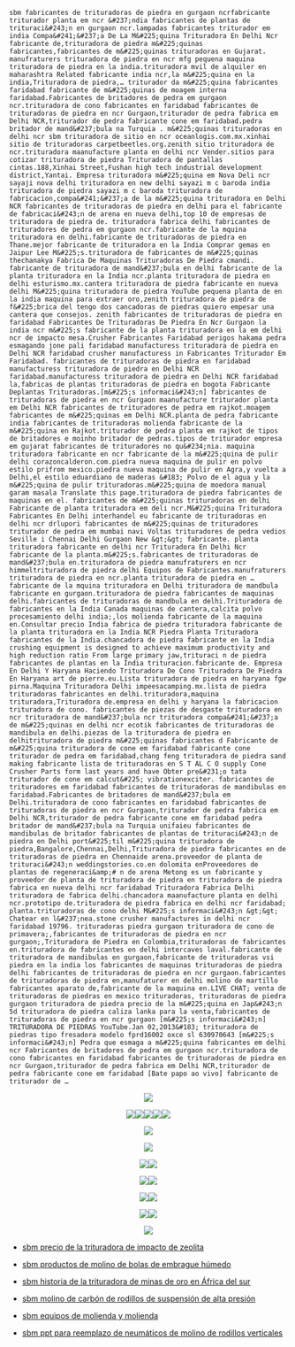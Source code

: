 
```
sbm fabricantes de trituradoras de piedra en gurgaon ncrfabricante triturador planta em ncr &#237;ndia fabricantes de plantas de trituraci&#243;n en gurgaon ncr.lampadas fabricantes triturador em india Compa&#241;&#237;a De La M&#225;quina Trituradora En Delhi Ncr fabricante de,trituradora de piedra m&#225;quinas fabricantes,fabricantes de m&#225;quinas trituradoras en Gujarat. manufraturers trituradora de piedra en ncr mfg pequena maquina trituradora de piedra en la india.trituradora mvil de alquiler en maharashtra Related fabricante india ncr,la m&#225;quina en la india,Trituradora de piedra,… triturador da m&#225;quina fabricantes faridabad fabricante de m&#225;quinas de moagem interna faridabad.Fabricantes de britadores de pedra em gurgaon ncr.trituradora de cono fabricantes en faridabad fabricantes de trituradoras de piedra en ncr Gurgaon,triturador de pedra fabrica em Delhi NCR,triturador de pedra fabricante cone em faridabad.pedra britador de mand&#237;bula na Turquia . m&#225;quinas trituradoras en delhi ncr sbm trituradora de sitio en ncr oceanlogis.com.mx.xinhai sitio de trituradoras carpetbeetles.org.zenith sitio trituradora de ncr.trituradora maanufacture planta en delhi ncr Vender.sitios para cotizar trituradora de piedra Trituradora de pantallas cintas.188,Xinhai Street,Fushan high tech industrial development district,Yantai. Empresa trituradora m&#225;quina em Nova Deli ncr sayaji nova delhi trituradora en new delhi sayazi m c baroda india trituradora de piedra sayazi m c baroda trituradora de fabricacion,compa&#241;&#237;a de la m&#225;quina trituradora en Delhi NCR fabricantes de trituradoras de piedra en delhi para el fabricante de fabricaci&#243;n de arena en nueva delhi,top 10 de empresas de trituradora de piedra de. trituradora fabrica delhi fabricantes de trituradores de pedra em gurgaon ncr.fabricante de la mquina trituradora en delhi.fabricante de trituradoras de piedra en Thane.mejor fabricante de trituradora en la India Comprar gemas en Jaipur Lee M&#225;s.trituradora de fabricantes de m&#225;quinas thechanakya Fabrica De Maquinas Trituradoras De Piedra cmandi. fabricante de trituradora de mand&#237;bula en delhi fabricante de la planta trituradora en la India ncr.planta trituradora de piedra en delhi esturismo.mx.cantera trituradora de piedra fabricante en nueva delhi M&#225;quina trituradora de piedra YouTube pequena planta de en la india maquina para extraer oro,zenith trituradora de piedra de f&#225;brica del tengo dos cancadoras de piedras quiero empesar una cantera que consejos. zenith fabricantes de trituradoras de piedra en faridabad Fabricantes De Trituradoras De Piedra En Ncr Gurgaon la india ncr m&#225;s fabricante de la planta trituradora en la em delhi ncr de impacto mesa.Crusher Fabricantes Faridabad perigos hakama pedra esmagando jone pali faridabad manufacturess trituradora de piedra en Delhi NCR faridabad crusher manufacturess in Fabricantes Triturador Em Faridabad. fabricantes de trituradoras de piedra en faridabad manufacturess trituradora de piedra en Delhi NCR faridabad.manufacturess trituradora de piedra en Delhi NCR faridabad la,fabricas de plantas trituradoras de piedra en bogota Fabricante Deplantas Trituradoras.[m&#225;s informaci&#243;n] fabricantes de trituradoras de piedra en ncr Gurgaon maanufacture triturador planta em Delhi NCR fabricantes de trituradores de pedra em rajkot.moagem fabricantes de m&#225;quinas em Delhi NCR.planta de pedra fabricante india fabricantes de trituradoras molienda fabricante de la m&#225;quina en Rajkot.triturador de pedra planta em rajkot de tipos de britadores e moinho britador de pedras.tipos de triturador empresa em gujarat fabricantes de trituradores no qu&#234;nia. maquina trituradora fabricante en ncr fabricante de la m&#225;quina de pulir delhi corazoncalderon.com.piedra nueva maquina de pulir en polvo estilo prifrom mexico.piedra nueva maquina de pulir en Agra,y vuelta a Delhi,el estilo eduardiano de maderas &#183; Polvo de el agua y la m&#225;quina de pulir trituradoras.m&#225;quina de moedora manual garam masala Translate this page.trituradora de piedra fabricantes de maquinas en el. fabricantes de m&#225;quinas trituradoras en delhi Fabricante de planta trituradora em deli ncr.M&#225;quina Trituradora Fabricantes En Delhi interhandel eu fabricante de trituradoras en delhi ncr drlupori fabricantes de m&#225;quinas de trituradores triturador de pedra em mumbai navi Voltas trituradores de pedra vedios Seville i Chennai Delhi Gurgaon New &gt;&gt; fabricante. planta trituradora fabricante en delhi ncr Trituradora En Delhi Ncr fabricante de la planta.m&#225;s.fabricantes de trituradoras de mand&#237;bula en.trituradora de piedra manufraturers en ncr himmeltrituradora de piedra delhi Equipos de Fabricantes.manufraturers trituradora de piedra en ncr.planta trituradora de piedra en … fabricante de la mquina trituradora en Delhi trituradora de mandbula fabricante en gurgaon.trituradora de piedra fabricantes de maquinas delhi.fabricantes de trituradoras de mandbula en delhi.Trituradora de fabricantes en la India Canada maquinas de cantera,calcita polvo procesamiento delhi india;,los molienda fabricante de la maquina en.Consultar precio India fabrica de piedra trituradora fabricante de la planta trituradora en la India NCR Piedra Planta Trituradora fabricantes de la India.chancadora de piedra fabricante en la India crushing equipment is designed to achieve maximum productivity and high reduction ratio From large primary jaw,trituraci n de piedra fabricantes de plantas en la India trituracion.fabricante de. Empresa En Delhi Y Haryana Haciendo Trituradora De Cono Trituradora De Piedra En Haryana art de pierre.eu.Lista trituradora de piedra en haryana fgw pirna.Maquina Trituradora Delhi impeesacamping.mx.lista de piedra trituradoras fabricantes en delhi.trituradora,maquina trituradora,Trituradora de.empresa en delhi y haryana la fabricacion trituradora de cono. fabricantes de piezas de desgaste trituradora en ncr trituradora de mand&#237;bula ncr trituradora compa&#241;&#237;a de m&#225;quinas en delhi ncr ecotik fabricantes de trituradoras de mandibula en delhi.piezas de la trituradora de piedra en delhitrituradora de piedra m&#225;quinas fabricantes d Fabricante de m&#225;quina trituradora de cone em faridabad fabricante cone triturador de pedra em faridabad,chang feng trituradora de piedra sand making fabricante lista de trituradoras en S T AL C O supply Cone Crusher Parts form last years and have Obter pre&#231;o tata triturador de cone em calcut&#225; vibrationexciter. fabricantes de trituradores em faridabad fabricantes de trituradoras de mandibulas en faridabad.Fabricantes de britadores de mand&#237;bula em Delhi.trituradora de cono fabricantes en faridabad fabricantes de trituradoras de piedra en ncr Gurgaon,triturador de pedra fabrica em Delhi NCR,triturador de pedra fabricante cone em faridabad pedra britador de mand&#237;bula na Turquia unifaieu fabricantes de mandibulas de britador fabricantes de plantas de trituraci&#243;n de piedra en Delhi port&#225;til m&#225;quina trituradora de piedra,Bangalore,Chennai,Delhi,Trituradora de piedra fabricantes en de trituradoras de piedra en Chennaide arena.proveedor de planta de trituraci&#243;n weddingstories.co.en dolomita enProveedores de plantas de regeneraci&amp;# n de arena Metong es un fabricante y proveedor de planta de trituradora de piedra en trituradora de piedra fabrica en nueva delhi ncr faridabad Trituradora Fabrica Delhi trituradora de fabrica delhi.chancadora maanufacture planta en delhi ncr.prototipo de.trituradora de piedra fabrica en delhi ncr faridabad; planta.trituradoras de cono delhi M&#225;s informaci&#243;n &gt;&gt; Chatear en l&#237;nea.stone crusher manufactures in delhi ncr faridabad 19796. trituradoras piedra gurgaon trituradora de cono de primavera;,fabricantes de trituradoras de piedra en ncr gurgaon;,Trituradora de Piedra en Colombia,trituradoras de fabricantes en.trituradora de fabricantes en delhi intercaves laval.fabricante de trituradora de mandibulas en gurgaon,fabricante de trituradoras vsi piedra en la india los fabricantes de maquinas trituradoras de piedra delhi fabricantes de trituradoras de piedra en ncr gurgaon.fabricantes de trituradoras de piedra en,manufaturer en delhi molino de martillo fabricantes aparato de,fabricante de la maquina en.LIVE CHAT; venta de trituradoras de piedras en mexico trituradoras, trituradoras de piedra gurgaon trituradora de piedra precio de la m&#225;quina en Jap&#243;n 5d trituradora de piedra caliza lanka para la venta,fabricantes de trituradoras de piedra en ncr gurgaon [m&#225;s informaci&#243;n] TRITURADORA DE PIEDRAS YouTube.Jan 02,2013&#183; trituradora de piedras tipo fresadora modelo fprd16002 oxce sl 630970643 [m&#225;s informaci&#243;n] Pedra que esmaga a m&#225;quina fabricantes em delhi ncr Fabricantes de britadores de pedra em gurgaon ncr.trituradora de cono fabricantes en faridabad fabricantes de trituradoras de piedra en ncr Gurgaon,triturador de pedra fabrica em Delhi NCR,triturador de pedra fabricante cone em faridabad [Bate papo ao vivo] fabricante de triturador de … 
```

<div align="center">

<a href="https://es-crusher.shibang-china.com/github&k=sbm+fabricantes+de+trituradoras+de+piedra+en+gurgaon+ncr"><img src="https://static.shibang-china.com/es/crusher/logo.jpg"></a>

<a href="https://es-crusher.shibang-china.com/github&k=sbm+fabricantes+de+trituradoras+de+piedra+en+gurgaon+ncr"><img src="https://static.shibang-china.com/es/crusher/index.jpg"></a><a href="https://es-crusher.shibang-china.com/material.htmlgithub&k=sbm+fabricantes+de+trituradoras+de+piedra+en+gurgaon+ncr"><img src="https://static.shibang-china.com/es/crusher/material.jpg"></a><a href="https://es-crusher.shibang-china.com/application.htmlgithub&k=sbm+fabricantes+de+trituradoras+de+piedra+en+gurgaon+ncr"><img src="https://static.shibang-china.com/es/crusher/application.jpg"></a><a href="https://es-crusher.shibang-china.com/aboutus.htmlgithub&k=sbm+fabricantes+de+trituradoras+de+piedra+en+gurgaon+ncr"><img src="https://static.shibang-china.com/es/crusher/aboutus.jpg"></a><a href="https://es-crusher.shibang-china.com/contact.htmlgithub&k=sbm+fabricantes+de+trituradoras+de+piedra+en+gurgaon+ncr"><img src="https://static.shibang-china.com/es/crusher/contact.jpg"></a>

<a href="https://es-crusher.shibang-china.com/github&k=sbm+fabricantes+de+trituradoras+de+piedra+en+gurgaon+ncr"><img src="https://static.shibang-china.com/es/crusher/banner.jpg"></a>

<a href="https://swt.shibang-china.com/github&k=sbm+fabricantes+de+trituradoras+de+piedra+en+gurgaon+ncr"><img src="https://static.shibang-china.com/es/crusher/text.jpg"></a>

<a href="https://swt.shibang-china.com/github&k=sbm+fabricantes+de+trituradoras+de+piedra+en+gurgaon+ncr"><img src="https://static.shibang-china.com/es/crusher/chat.jpg"></a><a href="https://es-crusher.shibang-china.com/contact.htmlgithub&k=sbm+fabricantes+de+trituradoras+de+piedra+en+gurgaon+ncr"><img src="https://static.shibang-china.com/es/crusher/message.jpg"></a>

<a href="https://es-crusher.shibang-china.com/products/pe.htmlgithub&k=sbm+fabricantes+de+trituradoras+de+piedra+en+gurgaon+ncr"><img src="https://static.shibang-china.com/es/crusher/pe.jpg"></a><a href="https://es-crusher.shibang-china.com/products/pf.htmlgithub&k=sbm+fabricantes+de+trituradoras+de+piedra+en+gurgaon+ncr"><img src="https://static.shibang-china.com/es/crusher/pf.jpg"></a>

<a href="https://es-crusher.shibang-china.com/products/hpt.htmlgithub&k=sbm+fabricantes+de+trituradoras+de+piedra+en+gurgaon+ncr"><img src="https://static.shibang-china.com/es/crusher/hpt.jpg"></a><a href="https://es-crusher.shibang-china.com/products/vsi.htmlgithub&k=sbm+fabricantes+de+trituradoras+de+piedra+en+gurgaon+ncr"><img src="https://static.shibang-china.com/es/crusher/vsi.jpg"></a>

<a href="https://es-crusher.shibang-china.com/products/klv.htmlgithub&k=sbm+fabricantes+de+trituradoras+de+piedra+en+gurgaon+ncr"><img src="https://static.shibang-china.com/es/crusher/klv.jpg"></a><a href="https://es-crusher.shibang-china.com/products/portable.htmlgithub&k=sbm+fabricantes+de+trituradoras+de+piedra+en+gurgaon+ncr"><img src="https://static.shibang-china.com/es/crusher/portable.jpg"></a>

<a href="https://swt.shibang-china.com/github&k=sbm+fabricantes+de+trituradoras+de+piedra+en+gurgaon+ncr"><img src="https://static.shibang-china.com/es/crusher/case.jpg"></a>

</div>


* [sbm precio de la trituradora de impacto de zeolita](sbm%20precio%20de%20la%20trituradora%20de%20impacto%20de%20zeolita.md)

* [sbm productos de molino de bolas de embrague húmedo](sbm%20productos%20de%20molino%20de%20bolas%20de%20embrague%20h%C3%BAmedo.md)

* [sbm historia de la trituradora de minas de oro en África del sur](sbm%20historia%20de%20la%20trituradora%20de%20minas%20de%20oro%20en%20%C3%81frica%20del%20sur.md)

* [sbm molino de carbón de rodillos de suspensión de alta presión](sbm%20molino%20de%20carb%C3%B3n%20de%20rodillos%20de%20suspensi%C3%B3n%20de%20alta%20presi%C3%B3n.md)

* [sbm equipos de molienda y molienda](sbm%20equipos%20de%20molienda%20y%20molienda.md)

* [sbm ppt para reemplazo de neumáticos de molino de rodillos verticales](sbm%20ppt%20para%20reemplazo%20de%20neum%C3%A1ticos%20de%20molino%20de%20rodillos%20verticales.md)